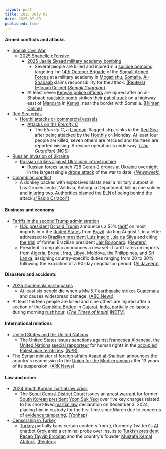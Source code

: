 ```yaml
---
layout: post
title: 2025 July 09
date: 2025-07-09
published: true
---
```



#### Armed conflicts and attacks

* [Somali Civil War](https://en.wikipedia.org/wiki/Somali_Civil_War_%282009%E2%80%93present%29 "Somali Civil War (2009–present)")
  * [2025 Shabelle offensive](https://en.wikipedia.org/wiki/2025_Shabelle_offensive "2025 Shabelle offensive")
    * [2025 Jaalle Siyaad military academy bombing](https://en.wikipedia.org/wiki/2025_Jaalle_Siyaad_military_academy_bombing "2025 Jaalle Siyaad military academy bombing")
      * Several people are killed and injured in a [suicide bombing](https://en.wikipedia.org/wiki/Suicide_bombing "Suicide bombing") targeting the [14th October Brigade](https://en.wikipedia.org/wiki/14th_October_Brigade "14th October Brigade") of the [Somali Armed Forces](https://en.wikipedia.org/wiki/Somali_Armed_Forces "Somali Armed Forces") at a military academy in [Mogadishu](https://en.wikipedia.org/wiki/Mogadishu "Mogadishu"), [Somalia](https://en.wikipedia.org/wiki/Somalia "Somalia"). [Al-Shabaab](https://en.wikipedia.org/wiki/Al-Shabaab_%28militant_group%29 "Al-Shabaab (militant group)") claims responsibility for the attack. [(Reuters)](https://www.reuters.com/world/africa/blast-hits-military-base-somali-capital-witness-al-shabaab-group-say-2025-07-09/) [(Hiiraan Online)](https://hiiraan.com/news4/2025/July/202140/suicide_bomber_targets_somali_military_academy_in_mogadishu_casualties_reported.aspx) [(*Somali Guardian*)](https://somaliguardian.com/news/somalia-news/suicide-bomber-targets-somali-military-academy-during-visit-by-western-officials/)
    * At least seven [Kenyan police officers](https://en.wikipedia.org/wiki/Kenya_Police "Kenya Police") are injured after an al-Shabaab [roadside bomb](https://en.wikipedia.org/wiki/Improvised_explosive_device "Improvised explosive device") strikes their [patrol truck](https://en.wikipedia.org/wiki/Nissan_Patrol "Nissan Patrol") on a highway east of [Mandera](https://en.wikipedia.org/wiki/Mandera "Mandera") in [Kenya](https://en.wikipedia.org/wiki/Kenya "Kenya"), near the border with Somalia. [(Hiiraan Online)](https://www.hiiraan.com/news4/2025/July/202142/al_shabab_roadside_bomb_wounds_7_kenyan_police_officers_near_mandera.aspx)
* [Red Sea crisis](https://en.wikipedia.org/wiki/Red_Sea_crisis "Red Sea crisis")
  * [Houthi attacks on commercial vessels](https://en.wikipedia.org/wiki/Houthi_attacks_on_commercial_vessels "Houthi attacks on commercial vessels")
    * [Attacks on the *Eternity C*](https://en.wikipedia.org/wiki/Attacks_on_the_Eternity_C "Attacks on the Eternity C")
      * The *Eternity C*, a [Liberian](https://en.wikipedia.org/wiki/Liberia "Liberia")-flagged ship, sinks in the [Red Sea](https://en.wikipedia.org/wiki/Red_Sea "Red Sea") after being attacked by the [Houthis](https://en.wikipedia.org/wiki/Houthis "Houthis") on Monday. At least four people are killed, seven others are rescued and fourteen are reported missing. A rescue operation is underway. [(*The Guardian*)](https://www.theguardian.com/world/2025/jul/09/rescuers-search-for-crew-of-cargo-ship-eternity-c-that-sank-after-being-attacked-in-red-sea) [(NOS)](https://nos.nl/artikel/2574293-schip-op-rode-zee-gezonken-na-aanval-door-houthi-s-bemanning-te-water)
* [Russian invasion of Ukraine](https://en.wikipedia.org/wiki/Russian_invasion_of_Ukraine "Russian invasion of Ukraine")
  * [Russian strikes against Ukrainian infrastructure](https://en.wikipedia.org/wiki/Russian_strikes_against_Ukrainian_infrastructure_%282022%E2%80%93present%29 "Russian strikes against Ukrainian infrastructure (2022–present)")
    * [Russian forces](https://en.wikipedia.org/wiki/Russian_Armed_Forces "Russian Armed Forces") launch 728 [Geran-2](https://en.wikipedia.org/wiki/HESA_Shahed_136#Geran-2 "HESA Shahed 136") drones at [Ukraine](https://en.wikipedia.org/wiki/Ukraine "Ukraine") overnight in the largest single [drone attack](https://en.wikipedia.org/wiki/Drone_attack "Drone attack") of the war to date. [(*Newsweek*)](https://www.newsweek.com/russia-ukraine-war-drone-putin-trump-2096445)
* [Colombian conflict](https://en.wikipedia.org/wiki/Colombian_conflict "Colombian conflict")
  * A donkey packed with explosives blasts near a military outpost in Las Cruces sector, Valdivia, Antioquia Department, killing one soldier and injuring two. Authorities blamed the ELN of being behind the attack.[("Radio Caracol")](https://caracol.com.co/2025/07/09/ataque-con-mula-bomba-deja-un-soldado-muerto-y-varios-heridos-en-valdivia/)

#### Business and economy

* [Tariffs in the second Trump administration](https://en.wikipedia.org/wiki/Tariffs_in_the_second_Trump_administration "Tariffs in the second Trump administration")
  * [U.S. president](https://en.wikipedia.org/wiki/President_of_the_United_States "President of the United States") [Donald Trump](https://en.wikipedia.org/wiki/Donald_Trump "Donald Trump") announces a 50% [tariff](https://en.wikipedia.org/wiki/Tariff "Tariff") on most imports into the [United States](https://en.wikipedia.org/wiki/United_States "United States") from [Brazil](https://en.wikipedia.org/wiki/Brazil "Brazil") starting August 1, in a letter addressed to [Brazilian president](https://en.wikipedia.org/wiki/President_of_Brazil "President of Brazil") [Luiz Inácio Lula da Silva](https://en.wikipedia.org/wiki/Luiz_In%C3%A1cio_Lula_da_Silva "Luiz Inácio Lula da Silva") and citing [the trial](https://en.wikipedia.org/wiki/Ineligibility_of_Jair_Bolsonaro "Ineligibility of Jair Bolsonaro") of former Brazilian president [Jair Bolsonaro](https://en.wikipedia.org/wiki/Jair_Bolsonaro "Jair Bolsonaro"). [(Reuters)](https://www.reuters.com/world/asia-pacific/eu-seeks-trade-deal-with-trump-this-month-new-tariff-notices-due-2025-07-09/)
  * President Trump also announces a new set of tariff rates on imports from [Algeria](https://en.wikipedia.org/wiki/Algeria "Algeria"), [Brunei](https://en.wikipedia.org/wiki/Brunei "Brunei"), [Iraq](https://en.wikipedia.org/wiki/Iraq "Iraq"), [Libya](https://en.wikipedia.org/wiki/Libya "Libya"), [Moldova](https://en.wikipedia.org/wiki/Moldova "Moldova"), the [Philippines](https://en.wikipedia.org/wiki/Philippines "Philippines"), and [Sri Lanka](https://en.wikipedia.org/wiki/Sri_Lanka "Sri Lanka"), assigning country-specific duties ranging from 20 to 30% following the expiration of a 90-day negotiation period. [(Al Jazeera)](https://www.aljazeera.com/economy/2025/7/9/trump-issues-new-tariffs-for-six-countries-including-iraq-and-the-philippines)

#### Disasters and accidents

* [2025 Guatemala earthquakes](https://en.wikipedia.org/wiki/2025_Guatemala_earthquakes "2025 Guatemala earthquakes")
  * At least six people die when a Mw 5.7 [earthquake](https://en.wikipedia.org/wiki/Earthquake "Earthquake") strikes [Guatemala](https://en.wikipedia.org/wiki/Guatemala "Guatemala") and causes widespread damage. [(ABC News)](https://abcnews.go.com/amp/International/wireStory/dozens-earthquakes-aftershocks-cause-deaths-guatemala-123600934)
* At least thirteen people are killed and nine others are injured after a section of the [Gambhira Bridge](https://en.wikipedia.org/wiki/Gambhira_Bridge "Gambhira Bridge") in [Gujarat](https://en.wikipedia.org/wiki/Gujarat "Gujarat"), [India](https://en.wikipedia.org/wiki/India "India"), partially collapses during morning [rush hour](https://en.wikipedia.org/wiki/Rush_hour "Rush hour"). [(*The Times of India*)](https://timesofindia.indiatimes.com/india/watch-rescue-teams-try-to-pull-out-truck-after-gujarat-bridge-collapse-10-dead-several-injured/articleshow/122342737.cms) [(NDTV)](https://www.ndtv.com/india-news/gujarat-bridge-collapse-crumbling-gambhira-bridge-was-40-years-old-gave-way-in-peak-traffic-hours-mahisagar-river-cars-deaths-news-vadodara-8847480)

#### International relations

* [United States and the United Nations](https://en.wikipedia.org/wiki/United_States_and_the_United_Nations "United States and the United Nations")
  * The United States issues sanctions against [Francesca Albanese](https://en.wikipedia.org/wiki/Francesca_Albanese "Francesca Albanese"), the [United Nations](https://en.wikipedia.org/wiki/United_Nations "United Nations") [special rapporteur](https://en.wikipedia.org/wiki/UN_Special_Rapporteur_on_the_occupied_Palestinian_territories "UN Special Rapporteur on the occupied Palestinian territories") for human rights in the [occupied Palestinian territories](https://en.wikipedia.org/wiki/Israeli-occupied_territories "Israeli-occupied territories"). [(NPR)](https://www.npr.org/2025/07/10/g-s1-76915/u-s-sanctions-united-nations-investigator-abuses-gaza)
* The [Syrian minister of foreign affairs](https://en.wikipedia.org/wiki/Ministry_of_Foreign_Affairs_and_Expatriates_%28Syria%29 "Ministry of Foreign Affairs and Expatriates (Syria)") [Asaad al-Shaibani](https://en.wikipedia.org/wiki/Asaad_al-Shaibani "Asaad al-Shaibani") announces the country's readmission to the [Union for the Mediterranean](https://en.wikipedia.org/wiki/Union_for_the_Mediterranean "Union for the Mediterranean") after 13 years of its suspension. [(ARK News)](https://www.arknews.net/en/node/60335)

#### Law and crime

* [2024 South Korean martial law crisis](https://en.wikipedia.org/wiki/2024_South_Korean_martial_law_crisis "2024 South Korean martial law crisis")
  * The [Seoul Central District Court](https://en.wikipedia.org/wiki/High_courts_of_South_Korea "High courts of South Korea") issues an [arrest warrant](https://en.wikipedia.org/wiki/Arrest_of_Yoon_Suk_Yeol "Arrest of Yoon Suk Yeol") for former [South Korean](https://en.wikipedia.org/wiki/South_Korea "South Korea") [president](https://en.wikipedia.org/wiki/President_of_South_Korea "President of South Korea") [Yoon Suk Yeol](https://en.wikipedia.org/wiki/Yoon_Suk_Yeol "Yoon Suk Yeol") over five key charges related to his short-lived [martial law](https://en.wikipedia.org/wiki/Martial_law "Martial law") declaration on December 3, 2024, placing him in custody for the first time since March due to concerns of [evidence tampering](https://en.wikipedia.org/wiki/Evidence_tampering "Evidence tampering"). [(Yonhap)](https://en.yna.co.kr/view/AEN20250709006551315)
* [Censorship in Turkey](https://en.wikipedia.org/wiki/Censorship_in_Turkey "Censorship in Turkey")
  * [Turkey](https://en.wikipedia.org/wiki/Turkey "Turkey") partially bans certain contents from [X](https://en.wikipedia.org/wiki/Twitter "Twitter") (formerly Twitter)'s [AI](https://en.wikipedia.org/wiki/Artificial_intelligence "Artificial intelligence") chatbot [Grok](https://en.wikipedia.org/wiki/Grok_%28chatbot%29 "Grok (chatbot)") amid a criminal probe over insults to [Turkish president](https://en.wikipedia.org/wiki/President_of_Turkey "President of Turkey") [Recep Tayyip Erdoğan](https://en.wikipedia.org/wiki/Recep_Tayyip_Erdo%C4%9Fan "Recep Tayyip Erdoğan") and the country's founder [Mustafa Kemal Atatürk](https://en.wikipedia.org/wiki/Mustafa_Kemal_Atat%C3%BCrk "Mustafa Kemal Atatürk"). [(Reuters)](https://www.reuters.com/business/media-telecom/turkey-blocks-xs-grok-chatbot-alleged-insults-erdogan-2025-07-09/)
